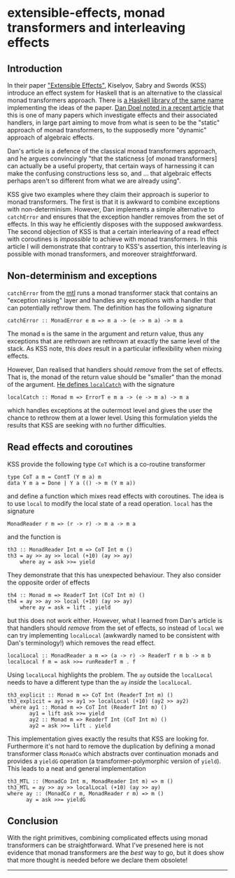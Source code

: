 # extensible-effects, monad transformers and interleaving effects

## Introduction

In their paper <a
href="http://okmij.org/ftp/Haskell/extensible/index.html">"Extensible
Effects"</a>, Kiselyov, Sabry and Swords (KSS) introduce an effect
system for Haskell that is an alternative to the classical monad
transformers approach.  There is [a Haskell library of the same
name](http://hackage.haskell.org/package/extensible-effects)
implementing the ideas of the paper.  [Dan Doel noted in a recent
article](https://www.fpcomplete.com/user/dolio/monad-transformers-and-static-effect-scoping)
that this is one of many papers which investigate effects and their
associated handlers, in large part aiming to move from what is seen to
be the "static" approach of monad transformers, to the supposedly more
"dynamic" approach of algebraic effects.

Dan's article is a defence of the classical monad transformers
approach, and he argues convincingly "that the staticness [of monad
transformers] can actually be a useful property, that certain ways of
harnessing it can make the confusing constructions less so, and
... that algebraic effects perhaps aren't so different from what we
are already using".

KSS give two examples where they claim their approach is superior to
monad transformers.  The first is that it is awkward to combine
exceptions with non-determinism.  However, Dan implements a simple
alternative to `catchError` and ensures that the exception handler
removes from the set of effects.  In this way he efficiently disposes
with the supposed awkwardess.  The second objection of KSS is that a
certain interleaving of a read effect with coroutines is *impossible*
to achieve with monad transformers.  In this article I will
demonstrate that contrary to KSS's assertion, this interleaving *is*
possible with monad transformers, and moreover straightforward.

## Non-determinism and exceptions

`catchError` from the [mtl](http://hackage.haskell.org/package/mtl)
runs a monad transformer stack that contains an "exception raising"
layer and handles any exceptions with a handler that can potentially
rethrow them.  The definition has the following signature

    catchError :: MonadError e m => m a -> (e -> m a) -> m a

The monad `m` is the same in the argument and return value, thus any
exceptions that are rethrown are rethrown at exactly the same level of
the stack.  As KSS note, this *does* result in a particular
inflexibility when mixing effects.

However, Dan realised that handlers should *remove* from the set of
effects.  That is, the monad of the return value should be "smaller"
than the monad of the argument.  [He defines
`localCatch`](https://www.fpcomplete.com/user/dolio/monad-transformers-and-static-effect-scoping#throw-catch-confusion)
with the signature

    localCatch :: Monad m => ErrorT e m a -> (e -> m a) -> m a

which handles exceptions at the outermost level and gives the user the
chance to rethrow them at a lower level.  Using this formulation
yields the results that KSS are seeking with no further difficulties.

## Read effects and coroutines

KSS provide the following type `CoT` which is a co-routine transformer

    type CoT a m = ContT (Y m a) m
    data Y m a = Done | Y a (() -> m (Y m a))

and define a function which mixes read effects with coroutines.  The
idea is to use `local` to modify the local state of a read operation.
`local` has the signature

    MonadReader r m => (r -> r) -> m a -> m a

and the function is

    th3 :: MonadReader Int m => CoT Int m ()
    th3 = ay >> ay >> local (+10) (ay >> ay)
        where ay = ask >>= yield

They demonstrate that this has unexpected behaviour.  They also
consider the opposite order of effects

    th4 :: Monad m => ReaderT Int (CoT Int m) ()
    th4 = ay >> ay >> local (+10) (ay >> ay)
        where ay = ask = lift . yield

but this does not work either.  However, what I learned from Dan's
article is that handlers should *remove* from the set of effects, so
instead of `local` we can try implementing `localLocal` (awkwardly
named to be consistent with Dan's terminology!) which removes the read
effect.

    localLocal :: MonadReader a m => (a -> r) -> ReaderT r m b -> m b
    localLocal f m = ask >>= runReaderT m . f


Using `localLocal` highlights the problem.  The `ay` outside the
`localLocal` needs to have a different type than the `ay` *inside* the
`localLocal`.

    th3_explicit :: Monad m => CoT Int (ReaderT Int m) ()
    th3_explicit = ay1 >> ay1 >> localLocal (+10) (ay2 >> ay2)
     where ay1 :: Monad m => CoT Int (ReaderT Int m) ()
           ay1 = lift ask >>= yield
           ay2 :: Monad m => ReaderT Int (CoT Int m) ()
           ay2 = ask >>= lift . yield

This implementation gives exactly the results that KSS are looking
for.  Furthermore it's not hard to remove the duplication by defining
a monad transformer class `MonadCo` which abstracts over continuation
monads and provides a `yieldG` operation (a transformer-polymorphic
version of `yield`).  This leads to a neat and general implementation

    th3_MTL :: (MonadCo Int m, MonadReader Int m) => m ()
    th3_MTL = ay >> ay >> localLocal (+10) (ay >> ay)
    where ay :: (MonadCo r m, MonadReader r m) => m ()
          ay = ask >>= yieldG

## Conclusion

With the right primitives, combining complicated effects using monad
transformers can be straightforward.  What I've presened here is not
evidence that monad transformers are the *best* way to go, but it does
show that more thought is needed before we declare them obsolete!

----
